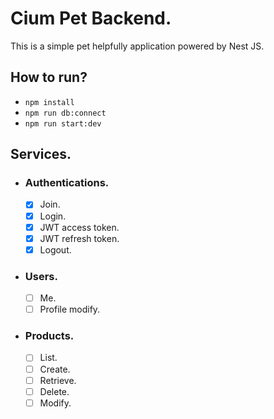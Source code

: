 # Cium Pet Backend.

This is a simple pet helpfully application powered by Nest JS.

## How to run?

- `npm install`
- `npm run db:connect`
- `npm run start:dev`

## Services.

- ### Authentications.

  - [x] Join.
  - [x] Login.
  - [x] JWT access token.
  - [x] JWT refresh token.
  - [x] Logout.

- ### Users.

  - [ ] Me.
  - [ ] Profile modify.

- ### Products.
  - [ ] List.
  - [ ] Create.
  - [ ] Retrieve.
  - [ ] Delete.
  - [ ] Modify.
